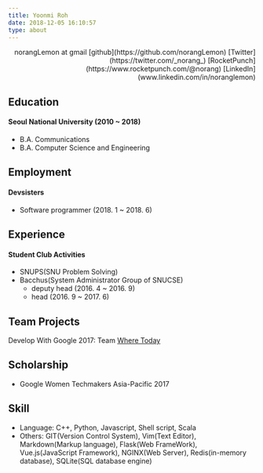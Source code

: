 ```yaml
---
title: Yoonmi Roh
date: 2018-12-05 16:10:57
type: about
---
```

<p align=right>
norangLemon at gmail
[github](https://github.com/norangLemon)
[Twitter](https://twitter.com/_norang_)
[RocketPunch](https://www.rocketpunch.com/@norang)
[LinkedIn](www.linkedin.com/in/noranglemon)
</p>

Education
---
#### Seoul National University (2010 ~ 2018)
* B.A. Communications
* B.A. Computer Science and Engineering

Employment
---
#### Devsisters
* Software programmer (2018. 1 ~ 2018. 6)

Experience
---
#### Student Club Activities
* SNUPS(SNU Problem Solving)
* Bacchus(System Administrator Group of SNUCSE)
  * deputy head (2016. 4 ~ 2016. 9)
  * head (2016. 9 ~ 2017. 6)

Team Projects
---
Develop With Google 2017: Team [Where Today](https://github.com/WhereToday)

Scholarship
---
* Google Women Techmakers Asia-Pacific 2017

Skill
---
* Language: C++, Python, Javascript, Shell script, Scala
* Others: GIT(Version Control System), Vim(Text Editor), Markdown(Markup language), Flask(Web FrameWork), Vue.js(JavaScript Framework), NGINX(Web Server), Redis(in-memory database), SQLite(SQL database engine)

